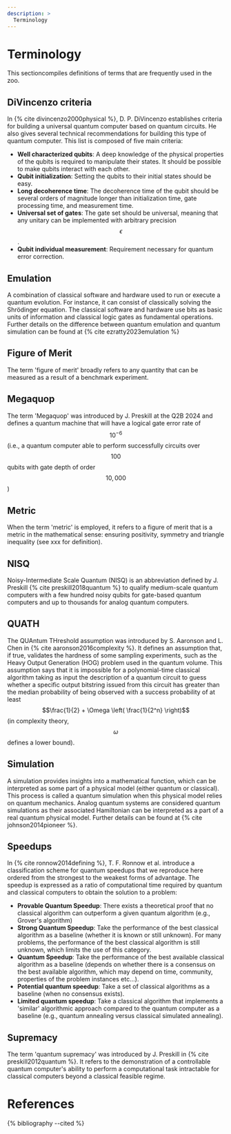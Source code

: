 ```yaml
---
description: >
  Terminology
---
```

# Terminology

This sectioncompiles definitions of terms that are frequently used in the zoo.

## DiVincenzo criteria

In {% cite divincenzo2000physical %}, D. P. DiVincenzo establishes criteria for building a universal quantum computer based on quantum circuits. He also gives several technical recommendations for building this type of quantum computer. This list is composed of five main criteria:
- **Well characterized qubits**: A deep knowledge of the physical properties of the qubits is required to manipulate their states. It should be possible to make qubits interact with each other.
- **Qubit initialization**: Setting the qubits to their initial states should be easy.
- **Long decoherence time**: The decoherence time of the qubit should be several orders of magnitude longer than initialization time, gate processing time, and measurement time.
- **Universal set of gates**: The gate set should be universal, meaning that any unitary can be implemented with arbitrary precision $$\epsilon$$.
- **Qubit individual measurement**: Requirement necessary for quantum error correction.

## Emulation

A combination of classical software and hardware used to run or execute a quantum evolution. For instance, it can consist of classically solving the Shrödinger equation. The classical software and hardware use bits as basic units of information and classical logic gates as fundamental operations. Further details on the difference between quantum emulation and quantum simulation can be found at {% cite ezratty2023emulation %}

## Figure of Merit

The term 'figure of merit' broadly refers to any quantity that can be measured as a result of a benchmark experiment. 

## Megaquop

The term 'Megaquop' was introduced by J. Preskill at the Q2B 2024 and defines a quantum machine that will have a logical gate error rate of $$10^{-6}$$ (i.e., a quantum computer able to perform successfully circuits over $$100$$ qubits with gate depth of order $$10,000$$)

## Metric

When the term 'metric' is employed, it refers to a figure of merit that is a metric in the mathematical sense: ensuring positivity, symmetry and triangle inequality (see xxx for definition).
<!-- TODO: Ajouter un lien vers la définition des métriques en interne -->

## NISQ

Noisy-Intermediate Scale Quantum (NISQ) is an abbreviation defined by J. Preskill {% cite preskill2018quantum %} to qualify medium-scale quantum computers with a few hundred noisy qubits for gate-based quantum computers and up to thousands for analog quantum computers.

## QUATH

The QUAntum THreshold assumption was introduced by S. Aaronson and L. Chen in {% cite aaronson2016complexity %}. It defines an assumption that, if true, validates the hardness of some sampling experiments, such as the Heavy Output Generation (HOG) problem used in the quantum volume. This assumption says that it is impossible for a polynomial-time classical algorithm taking as input the description of a quantum circuit to guess whether a specific output bitstring issued from this circuit has greater than the median probability of being observed with a success probability of at least $$\frac{1}{2} + \Omega \left( \frac{1}{2^n} \right)$$ (in complexity theory, $$\omega$$ defines a lower bound).
<!-- TODO: Ajouter un lien vers Heavy output problem -->

## Simulation

A simulation provides insights into a mathematical function, which can be interpreted as some part of a physical model (either quantum or classical). This process is called a quantum simulation when this physical model relies on quantum mechanics. Analog quantum systems are considered quantum simulations as their associated Hamiltonian can be interpreted as a part of a real quantum physical model. Further details can be found at {% cite johnson2014pioneer %}.

## Speedups

In {% cite ronnow2014defining %}, T. F. Ronnow et al. introduce a classification scheme for quantum speedups that we reproduce here ordered from the strongest to the weakest forms of advantage. The speedup is expressed as a ratio of computational time required by quantum and classical computers to obtain the solution to a problem:
- **Provable Quantum Speedup**: There exists a theoretical proof that no classical algorithm can outperform a given quantum algorithm (e.g., Grover's algorithm)
- **Strong Quantum Speedup**: Take the performance of the best classical algorithm as a baseline (whether it is known or still unknown). For many problems, the performance of the best classical algorithm is still unknown, which limits the use of this category.
- **Quantum Speedup**: Take the performance of the best available classical algorithm as a baseline (depends on whether there is a consensus on the best available algorithm, which may depend on time, community, properties of the problem instances etc...).
- **Potential quantum speedup**: Take a set of classical algorithms as a baseline (when no consensus exists).
- **Limited quantum speedup**: Take a classical algorithm that implements a 'similar' algorithmic approach compared to the quantum computer as a baseline (e.g., quantum annealing versus classical simulated annealing).

## Supremacy

The term 'quantum supremacy' was introduced by J. Preskill in {% cite preskill2012quantum %}. It refers to the demonstration of a controllable quantum computer's ability to perform a computational task intractable for classical computers beyond a classical feasible regime.

<!-- Add definition on Random Special Unitary Group -->

# References
{% bibliography --cited %}